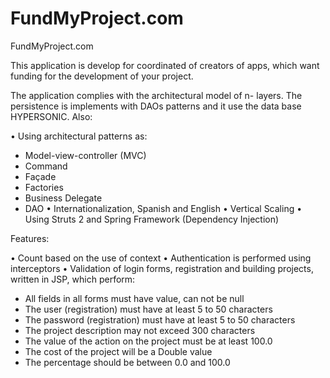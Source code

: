 FundMyProject.com
=================

FundMyProject.com

This application is develop for coordinated of creators of apps, which want funding for the development of your project.

The application complies with the architectural model of n- layers. The persistence is implements with DAOs patterns and it use the data base HYPERSONIC. Also:

• Using architectural patterns as:
- Model-view-controller (MVC)
- Command
- Façade
- Factories
- Business Delegate
- DAO
• Internationalization, Spanish and English
• Vertical Scaling
• Using Struts 2 and Spring Framework (Dependency Injection)

Features:

• Count based on the use of context
• Authentication is performed using interceptors
• Validation of login forms, registration and building projects, written in JSP, which perform:
   - All fields in all forms must have value, can not be null
   - The user (registration) must have at least 5 to 50 characters
   - The password (registration) must have at least 5 to 50 characters
   - The project description may not exceed 300 characters
   - The value of the action on the project must be at least 100.0
   - The cost of the project will be a Double value
   - The percentage should be between 0.0 and 100.0


